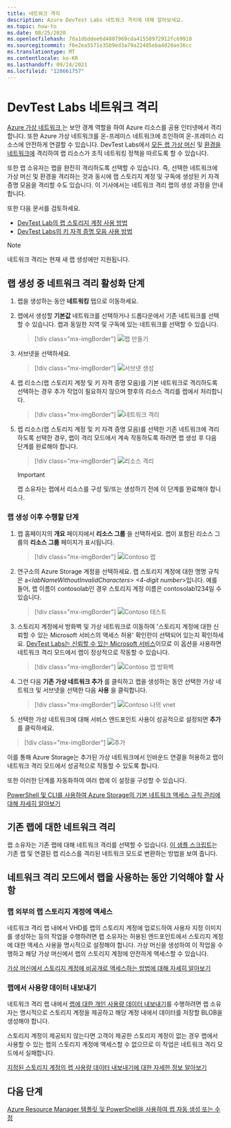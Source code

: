 ```yaml
---
title: 네트워크 격리
description: Azure DevTest Labs 네트워크 격리에 대해 알아보세요.
ms.topic: how-to
ms.date: 08/25/2020
ms.openlocfilehash: 7da1dbddee6d4807969cda41550972912fc69910
ms.sourcegitcommit: f6e2ea5571e35b9ed3a79a22485eba4d20ae36cc
ms.translationtype: MT
ms.contentlocale: ko-KR
ms.lasthandoff: 09/24/2021
ms.locfileid: "128661757"
---
```

# <a name="network-isolation-in-devtest-labs"></a>DevTest Labs 네트워크 격리

[Azure 가상 네트워크 ](../virtual-network/virtual-networks-overview.md)는 보안 경계 역할을 하여 Azure 리소스를 공용 인터넷에서 격리합니다. 또한 Azure 가상 네트워크를 온-프레미스 네트워크에 조인하여 온-프레미스 리소스에 안전하게 연결할 수 있습니다. DevTest Labs에서 [모든 랩 가상 머신](devtest-lab-configure-vnet.md) 및 [환경을 네트워크에](connect-environment-lab-virtual-network.md) 격리하여 랩 리소스가 조직 네트워킹 정책을 따르도록 할 수 있습니다. 

또한 랩 소유자는 랩을 완전히 격리하도록 선택할 수 있습니다. 즉, 선택한 네트워크에 가상 머신 및 환경을 격리하는 것과 동시에 랩 스토리지 계정 및 구독에 생성된 키 자격 증명 모음을 격리할 수도 있습니다. 이 기사에서는 네트워크 격리 랩의 생성 과정을 안내합니다. 

또한 다음 문서를 검토하세요.

- [DevTest Lab의 랩 스토리지 계정 사용 방법](encrypt-storage.md)
- [DevTest Labs의 키 자격 증명 모음 사용 방법](devtest-lab-store-secrets-in-key-vault.md)
 
> [!NOTE]
> 네트워크 격리는 현재 새 랩 생성에만 지원됩니다.

## <a name="steps-to-enable-network-isolation-during-lab-creation"></a>랩 생성 중 네트워크 격리 활성화 단계

1. 랩을 생성하는 동안 **네트워킹** 탭으로 이동하세요.
1. 랩에서 생성할 **기본값** 네트워크를 선택하거나 드롭다운에서 기존 네트워크를 선택할 수 있습니다. 랩과 동일한 지역 및 구독에 있는 네트워크를 선택할 수 있습니다. 

    > [!div class="mx-imgBorder"]
    > ![랩 만들기](./media/network-isolation/create-lab.png)
1. 서브넷을 선택하세요.

    > [!div class="mx-imgBorder"]
    > ![서브넷 생성](./media/network-isolation/create-lab-subnet.png)
1. 랩 리소스(랩 스토리지 계정 및 키 자격 증명 모음)를 기본 네트워크로 격리하도록 선택하는 경우 추가 작업이 필요하지 않으며 향후의 리소스 격리를 랩에서 처리합니다.
 
    > [!div class="mx-imgBorder"]
    > ![네트워크 격리](./media/network-isolation/isolate-lab-resources.png)
1. 랩 리소스(랩 스토리지 계정 및 키 자격 증명 모음)를 선택한 기존 네트워크에 격리하도록 선택한 경우, 랩이 격리 모드에서 계속 작동하도록 하려면 랩 생성 후 다음 단계를 완료해야 합니다. 
 
    > [!div class="mx-imgBorder"]
    > ![리소스 격리](./media/network-isolation/isolate-my-vnet.png)

    > [!IMPORTANT]
    > 랩 소유자는 랩에서 리소스를 구성 및/또는 생성하기 전에 이 단계를 완료해야 합니다.

### <a name="steps-to-follow-post-lab-creation"></a>랩 생성 이후 수행할 단계

1. 랩 홈페이지의 **개요** 페이지에서 **리소스 그룹** 을 선택하세요. 랩이 포함된 리소스 그룹의 **리소스 그룹** 페이지가 표시됩니다. 
 
   > [!div class="mx-imgBorder"]
   > ![Contoso 랩](./media/network-isolation/contoso-lab.png)
1. 연구소의 Azure Storage 계정을 선택하세요. 랩 스토리지 계정에 대한 명명 규칙은 a<*labNameWithoutInvalidCharacters*> *<4-digit number*>입니다. 예를 들어, 랩 이름이 contosolab인 경우 스토리지 계정 이름은 contosolab1234일 수 있습니다.
 
   > [!div class="mx-imgBorder"]
   > ![Contoso 테스트](./media/network-isolation/contoso-test.png)
1. 스토리지 계정에서 방화벽 및 가상 네트워크로 이동하여 '스토리지 계정에 대한 신뢰할 수 있는 Microsoft 서비스의 액세스 허용' 확인란이 선택되어 있는지 확인하세요. [DevTest Labs는 신뢰할 수 있는 Microsoft 서비스](../storage/common/storage-network-security.md#trusted-microsoft-services)이므로 이 옵션을 사용하면 네트워크 격리 모드에서 랩이 정상적으로 작동할 수 있습니다. 

   > [!div class="mx-imgBorder"]
   > ![Contoso 랩 방화벽](./media/network-isolation/contoso-lab-firewalls-vnets.png)
1. 그런 다음 **기존 가상 네트워크 추가** 를 클릭하고 랩을 생성하는 동안 선택한 가상 네트워크 및 서브넷을 선택한 다음 **사용** 을 클릭합니다. 

   > [!div class="mx-imgBorder"]
   > ![Contoso 나의 vnet](./media/network-isolation/contoso-lab-my-vnet.png)
5.  선택한 가상 네트워크에 대해 서비스 엔드포인트 사용이 성공적으로 설정되면 **추가** 를 클릭하세요. 

   > [!div class="mx-imgBorder"]
   > ![추가](./media/network-isolation/contoso-firewall-add.png)
 
이를 통해 Azure Storage는 추가된 가상 네트워크에서 인바운드 연결을 허용하고 랩이 네트워크 격리 모드에서 성공적으로 작동할 수 있도록 합니다. 

또한 이러한 단계를 자동화하여 여러 랩에 이 설정을 구성할 수 있습니다. 

[PowerShell 및 CLI를 사용하여 Azure Storage의 기본 네트워크 액세스 규칙 관리에 대해 자세히 알아보기](../storage/common/storage-network-security.md?toc=%2fazure%2fvirtual-network%2ftoc.json#powershell)

## <a name="network-isolation-for-an-existing-lab"></a>기존 랩에 대한 네트워크 격리

랩 소유자는 기존 랩에 대해 네트워크 격리를 선택할 수 있습니다. [이 샘플 스크립트](https://github.com/Azure/azure-devtestlab/blob/master/Tools/ConvertDtlLabToIsolatedNetwork/Convert-DtlLabToIsolatedNetwork.ps1)는 기존 랩 및 연결된 랩 리소스를 격리된 네트워크 모드로 변환하는 방법을 보여 줍니다. 

## <a name="things-to-remember-while-using-a-lab-in-a-network-isolated-mode"></a>네트워크 격리 모드에서 랩을 사용하는 동안 기억해야 할 사항

### <a name="accessing-labs-storage-account-outside-the-lab"></a>랩 외부의 랩 스토리지 계정에 액세스 

네트워크 격리 랩 내에서 VHD를 랩의 스토리지 계정에 업로드하여 사용자 지정 이미지를 생성하는 등의 작업을 수행하려면 랩 소유자는 허용된 엔드포인트에서 스토리지 계정에 대한 액세스 사용을 명시적으로 설정해야 합니다. 가상 머신을 생성하여 이 작업을 수행하고 해당 가상 머신에서 랩의 스토리지 계정에 안전하게 액세스할 수 있습니다. 

[가상 머신에서 스토리지 계정에 비공개로 액세스하는 방법에 대해 자세히 알아보기](../private-link/tutorial-private-endpoint-storage-portal.md)

### <a name="exporting-usage-data-from-the-lab"></a>랩에서 사용량 데이터 내보내기 

네트워크 격리 랩 내에서 [랩에 대한 개인 사용량 데이터 내보내기](personal-data-delete-export.md)를 수행하려면 랩 소유자는 명시적으로 스토리지 계정을 제공하고 해당 계정 내에서 데이터를 저장할 BLOB을 생성해야 합니다. 

스토리지 계정이 제공되지 않는다면 고객이 제공한 스토리지 계정이 없는 경우 랩에서 사용할 수 있는 랩의 스토리지 계정에 액세스할 수 없으므로 이 작업은 네트워크 격리 모드에서 실패합니다. 

[지정된 스토리지 계정의 랩 사용량 데이터 내보내기에 대한 자세한 정보 알아보기](personal-data-delete-export.md#azure-powershell)

## <a name="next-steps"></a>다음 단계

[Azure Resource Manager 템플릿 및 PowerShell을 사용하여 랩 자동 생성 또는 수정](devtest-lab-use-arm-and-powershell-for-lab-resources.md)
